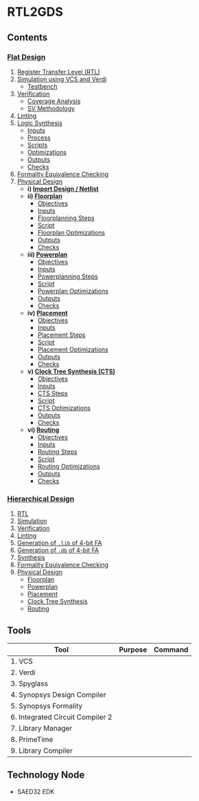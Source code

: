 # RTL2GDS

## Contents
### [Flat Design](Flat_Design/README.md#flat-design)

1. [Register Transfer Level (RTL)](Flat_Design/README.md#register-transfer-level-rtl)  
2. [Simulation using VCS and Verdi](Flat_Design/README.md#simulation-using-vcs-and-verdi)  
   - [Testbench](Flat_Design/README.md#testbench)  
3. [Verification](Flat_Design/README.md#verification)  
   - [Coverage Analysis](Flat_Design/README.md#coverage-analysis)  
   - [SV Methodology](Flat_Design/README.md#sv-methodology)  
4. [Linting](Flat_Design/README.md#linting)  
5. [Logic Synthesis](Flat_Design/README.md#logic-synthesis)  
   - [Inputs](Flat_Design/README.md#logic-synthesis-inputs)  
   - [Process](Flat_Design/README.md#logic-synthesis-process)  
   - [Scripts](Flat_Design/README.md#logic-synthesis-scripts)  
   - [Optimizations](Flat_Design/README.md#logic-synthesis-optimizations)  
   - [Outputs](Flat_Design/README.md#logic-synthesis-outputs)  
   - [Checks](Flat_Design/README.md#logic-synthesis-checks)  
6. [Formality Equivalence Checking](Flat_Design/README.md#formality-equivalence-checking)  
7. [Physical Design](Flat_Design/README.md#physical-design)  
   - **i) [Import Design / Netlist](Flat_Design/README.md#import-design--netlist)**  
   - **ii) [Floorplan](Flat_Design/README.md#floorplan)**  
     - [Objectives](Flat_Design/README.md#objectives)  
     - [Inputs](Flat_Design/README.md#inputs)  
     - [Floorplanning Steps](Flat_Design/README.md#floorplanning-steps)  
     - [Script](Flat_Design/README.md#script)  
     - [Floorplan Optimizations](Flat_Design/README.md#floorplan-optimizations)  
     - [Outputs](Flat_Design/README.md#outputs)  
     - [Checks](Flat_Design/README.md#checks)  
   - **iii) [Powerplan](Flat_Design/README.md#powerplan)**  
     - [Objectives](Flat_Design/README.md#objectives)  
     - [Inputs](Flat_Design/README.md#inputs)  
     - [Powerplanning Steps](Flat_Design/README.md#powerplanning-steps)  
     - [Script](Flat_Design/README.md#script)  
     - [Powerplan Optimizations](Flat_Design/README.md#powerplan-optimizations)  
     - [Outputs](Flat_Design/README.md#outputs)  
     - [Checks](Flat_Design/README.md#checks)  
   - **iv) [Placement](Flat_Design/README.md#placement)**  
     - [Objectives](Flat_Design/README.md#objectives)  
     - [Inputs](Flat_Design/README.md#inputs)  
     - [Placement Steps](Flat_Design/README.md#placement-steps)  
     - [Script](Flat_Design/README.md#script)  
     - [Placement Optimizations](Flat_Design/README.md#placement-optimizations)  
     - [Outputs](Flat_Design/README.md#outputs)  
     - [Checks](Flat_Design/README.md#checks)  
   - **v) [Clock Tree Synthesis (CTS)](Flat_Design/README.md#clock-tree-synthesis-cts)**  
     - [Objectives](Flat_Design/README.md#objectives)  
     - [Inputs](Flat_Design/README.md#inputs)  
     - [CTS Steps](Flat_Design/README.md#cts-steps)  
     - [Script](Flat_Design/README.md#script)  
     - [CTS Optimizations](Flat_Design/README.md#cts-optimizations)  
     - [Outputs](Flat_Design/README.md#outputs)  
     - [Checks](Flat_Design/README.md#checks)  
   - **vi) [Routing](Flat_Design/README.md#routing)**  
     - [Objectives](Flat_Design/README.md#objectives)  
     - [Inputs](Flat_Design/README.md#inputs)  
     - [Routing Steps](Flat_Design/README.md#routing-steps)  
     - [Script](Flat_Design/README.md#script)  
     - [Routing Optimizations](Flat_Design/README.md#routing-optimizations)  
     - [Outputs](Flat_Design/README.md#outputs)  
     - [Checks](Flat_Design/README.md#checks)  

### [Hierarchical Design](Hierarchical_Design/README.md#hierarchical-design)
1. [RTL](Hierarchical_Design/README.md##1-rtl)  
2. [Simulation](Hierarchical_Design/README.md##2-simulation)  
3. [Verification](Hierarchical_Design/README.md##3-verification)  
4. [Linting](Hierarchical_Design/README.md##4-linting)  
5. [Generation of `.lib` of 4-bit FA](Hierarchical_Design/README.md##5-generation-of-lib-of-4bit-fa)  
6. [Generation of `.db` of 4-bit FA](Hierarchical_Design/README.md##6-generation-of-db-of-4bit-fa)  
7. [Synthesis](Hierarchical_Design/README.md##7-synthesis)  
8. [Formality Equivalence Checking](Hierarchical_Design/README.md##8-formality-equivalence-checking)  
9. [Physical Design](Hierarchical_Design/README.md##9-physical-design)  
   - [Floorplan](Hierarchical_Design/README.md##91-floorplan)  
   - [Powerplan](Hierarchical_Design/README.md##92-powerplan)  
   - [Placement](Hierarchical_Design/README.md##93-placement)  
   - [Clock Tree Synthesis](Hierarchical_Design/README.md##94-clock-tree-synthesis)  
   - [Routing](Hierarchical_Design/README.md##95-routing)  

## Tools

| Tool                             | Purpose        | Command |
|----------------------------------|----------------|---------|
| 1. VCS                           |                |         |
| 2. Verdi                         |                |         |
| 3. Spyglass                      |                |         |
| 4. Synopsys Design Compiler      |                |         |
| 5. Synopsys Formality            |                |         |
| 6. Integrated Circuit Compiler 2 |                |         |
| 7. Library Manager               |                |         |
| 8. PrimeTime                     |                |         |
| 9. Library Compiler              |                |         |


## Technology Node
- SAED32 EDK


   


